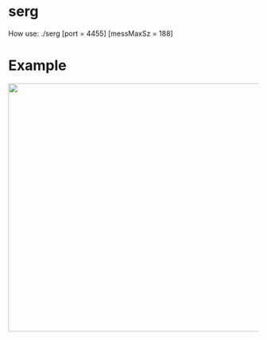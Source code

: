 # serg

How use: ./serg [port = 4455] [messMaxSz = 188]


# Example

<img src="https://github.com/Tyill/serg/blob/master/docs/example.gif" width="600" height="500"/>

